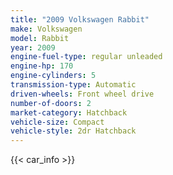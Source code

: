 ```yaml
---
title: "2009 Volkswagen Rabbit"
make: Volkswagen
model: Rabbit
year: 2009
engine-fuel-type: regular unleaded
engine-hp: 170
engine-cylinders: 5
transmission-type: Automatic
driven-wheels: Front wheel drive
number-of-doors: 2
market-category: Hatchback
vehicle-size: Compact
vehicle-style: 2dr Hatchback
---
```


{{< car_info >}}
